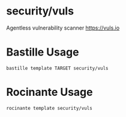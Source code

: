 # security/vuls
Agentless vulnerability scanner
https://vuls.io

# Bastille Usage
```shell
bastille template TARGET security/vuls
```

# Rocinante Usage
```shell
rocinante template security/vuls
```

